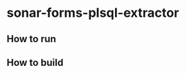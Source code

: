 sonar-forms-plsql-extractor
===========================

How to run
----------

How to build
------------
